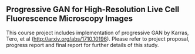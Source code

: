 ## Progressive GAN for High-Resolution Live Cell Fluorescence Microscopy Images<br>

This course project includes implementation of progressive GAN by Karras, Tero, et al (http://arxiv.org/abs/1710.10196). Please refer to project proposal, progress report and final report for further details of this study.
